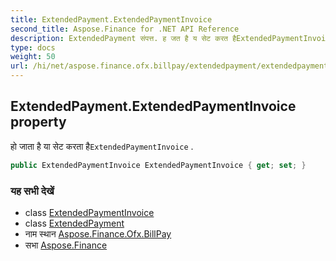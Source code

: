 ```yaml
---
title: ExtendedPayment.ExtendedPaymentInvoice
second_title: Aspose.Finance for .NET API Reference
description: ExtendedPayment संपत्त. ह जत है य सेट करत हैExtendedPaymentInvoice .
type: docs
weight: 50
url: /hi/net/aspose.finance.ofx.billpay/extendedpayment/extendedpaymentinvoice/
---
```

## ExtendedPayment.ExtendedPaymentInvoice property

हो जाता है या सेट करता है`ExtendedPaymentInvoice` .

```csharp
public ExtendedPaymentInvoice ExtendedPaymentInvoice { get; set; }
```

### यह सभी देखें

* class [ExtendedPaymentInvoice](../../extendedpaymentinvoice/)
* class [ExtendedPayment](../)
* नाम स्थान [Aspose.Finance.Ofx.BillPay](../../extendedpayment/)
* सभा [Aspose.Finance](../../../)


